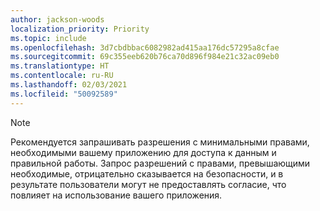 ```yaml
---
author: jackson-woods
localization_priority: Priority
ms.topic: include
ms.openlocfilehash: 3d7cbdbbac6082982ad415aa176dc57295a8cfae
ms.sourcegitcommit: 69c355eeb620b76ca70d896f984e21c32ac09eb0
ms.translationtype: HT
ms.contentlocale: ru-RU
ms.lasthandoff: 02/03/2021
ms.locfileid: "50092589"
---
```

<!-- markdownlint-disable MD041-->

> [!Note]
> Рекомендуется запрашивать разрешения с минимальными правами, необходимыми вашему приложению для доступа к данным и правильной работы. Запрос разрешений с правами, превышающими необходимые, отрицательно сказывается на безопасности, и в результате пользователи могут не предоставлять согласие, что повлияет на использование вашего приложения.
